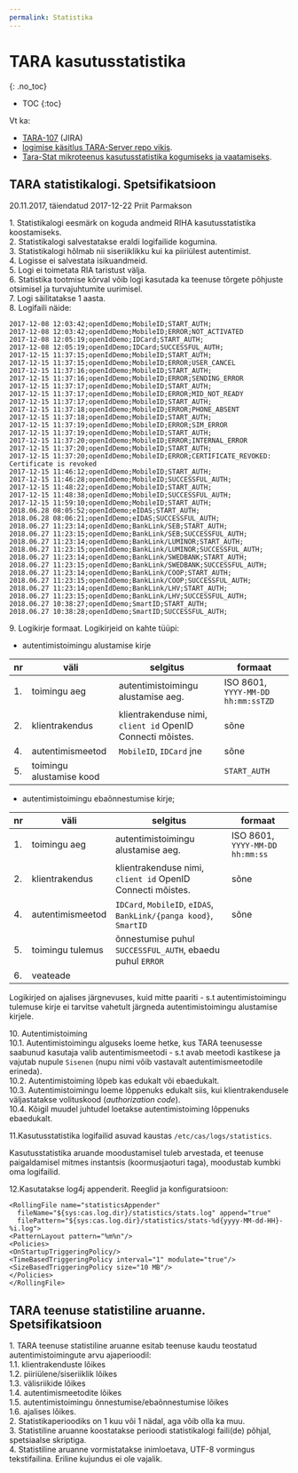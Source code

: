 ```yaml
---
permalink: Statistika
---
```


# TARA kasutusstatistika
{: .no_toc}

- TOC
{:toc}

Vt ka:
- [TARA-107](https://jira.ria.ee/browse/TARA-107) (JIRA)
- [logimise käsitlus TARA-Server repo vikis](https://github.com/e-gov/TARA-Server/wiki/Logimine). 
- [Tara-Stat mikroteenus kasutusstatistika kogumiseks ja vaatamiseks](https://e-gov.github.io/TARA-Stat/Dokumentatsioon). 

## TARA statistikalogi. Spetsifikatsioon

20\.11.2017, täiendatud 2017-12-22 Priit Parmakson

1\.	Statistikalogi eesmärk on koguda andmeid RIHA kasutusstatistika koostamiseks.<br>
2\.	Statistikalogi salvestatakse eraldi logifailide kogumina.<br>
3\.	Statistikalogi hõlmab nii siseriiklikku kui ka piiriülest autentimist.<br>
4\.	Logisse ei salvestata isikuandmeid.<br>
5\.	Logi ei toimetata RIA taristust välja.<br>
6\.	Statistika tootmise kõrval võib logi kasutada ka teenuse tõrgete põhjuste otsimisel ja turvajuhtumite uurimisel.<br>
7\.	Logi säilitatakse 1 aasta.<br>
8\.	Logifaili näide:

````
2017-12-08 12:03:42;openIdDemo;MobileID;START_AUTH;
2017-12-08 12:03:42;openIdDemo;MobileID;ERROR;NOT_ACTIVATED
2017-12-08 12:05:19;openIdDemo;IDCard;START_AUTH;
2017-12-08 12:05:19;openIdDemo;IDCard;SUCCESSFUL_AUTH;
2017-12-15 11:37:15;openIdDemo;MobileID;START_AUTH;
2017-12-15 11:37:15;openIdDemo;MobileID;ERROR;USER_CANCEL
2017-12-15 11:37:16;openIdDemo;MobileID;START_AUTH;
2017-12-15 11:37:16;openIdDemo;MobileID;ERROR;SENDING_ERROR
2017-12-15 11:37:17;openIdDemo;MobileID;START_AUTH;
2017-12-15 11:37:17;openIdDemo;MobileID;ERROR;MID_NOT_READY
2017-12-15 11:37:17;openIdDemo;MobileID;START_AUTH;
2017-12-15 11:37:18;openIdDemo;MobileID;ERROR;PHONE_ABSENT
2017-12-15 11:37:18;openIdDemo;MobileID;START_AUTH;
2017-12-15 11:37:19;openIdDemo;MobileID;ERROR;SIM_ERROR
2017-12-15 11:37:19;openIdDemo;MobileID;START_AUTH;
2017-12-15 11:37:20;openIdDemo;MobileID;ERROR;INTERNAL_ERROR
2017-12-15 11:37:20;openIdDemo;MobileID;START_AUTH;
2017-12-15 11:37:20;openIdDemo;MobileID;ERROR;CERTIFICATE_REVOKED: Certificate is revoked
2017-12-15 11:46:12;openIdDemo;MobileID;START_AUTH;
2017-12-15 11:46:28;openIdDemo;MobileID;SUCCESSFUL_AUTH;
2017-12-15 11:48:22;openIdDemo;MobileID;START_AUTH;
2017-12-15 11:48:38;openIdDemo;MobileID;SUCCESSFUL_AUTH;
2017-12-15 11:59:10;openIdDemo;MobileID;START_AUTH;
2018.06.28 08:05:52;openIdDemo;eIDAS;START_AUTH;
2018.06.28 08:06:21;openIdDemo;eIDAS;SUCCESSFUL_AUTH;
2018.06.27 11:23:14;openIdDemo;BankLink/SEB;START_AUTH;
2018.06.27 11:23:15;openIdDemo;BankLink/SEB;SUCCESSFUL_AUTH;
2018.06.27 11:23:14;openIdDemo;BankLink/LUMINOR;START_AUTH;
2018.06.27 11:23:15;openIdDemo;BankLink/LUMINOR;SUCCESSFUL_AUTH;
2018.06.27 11:23:14;openIdDemo;BankLink/SWEDBANK;START_AUTH;
2018.06.27 11:23:15;openIdDemo;BankLink/SWEDBANK;SUCCESSFUL_AUTH;
2018.06.27 11:23:14;openIdDemo;BankLink/COOP;START_AUTH;
2018.06.27 11:23:15;openIdDemo;BankLink/COOP;SUCCESSFUL_AUTH;
2018.06.27 11:23:14;openIdDemo;BankLink/LHV;START_AUTH;
2018.06.27 11:23:15;openIdDemo;BankLink/LHV;SUCCESSFUL_AUTH;
2018.06.27 10:38:27;openIdDemo;SmartID;START_AUTH;
2018.06.27 10:38:28;openIdDemo;SmartID;SUCCESSFUL_AUTH;
````

9\.	Logikirje formaat. Logikirjeid on kahte tüüpi:

- autentimistoimingu alustamise kirje

| nr	| väli |	selgitus	| formaat	|
|-----|------|------------|---------|
| 1.	| toimingu aeg	| autentimistoimingu alustamise aeg.	| ISO 8601, `YYYY-MM-DD hh:mm:ssTZD` |
| 2.	| klientrakendus	| klientrakenduse nimi, `client id` OpenID Connecti mõistes.	| sõne	|
| 4.	| autentimismeetod	| `MobileID`, `IDCard` jne	| sõne	|
| 5.  | toimingu alustamise kood |   | `START_AUTH` |

- autentimistoimingu ebaõnnestumise kirje;

| nr	| väli |	selgitus	| formaat	|
|-----|------|------------|---------|
| 1.	| toimingu aeg	| autentimistoimingu alustamise aeg.	| ISO 8601, `YYYY-MM-DD hh:mm:ss` |
| 2.	| klientrakendus	| klientrakenduse nimi, `client id` OpenID Connecti mõistes.	| sõne	|
| 4.	| autentimismeetod	| `IDCard`, `MobileID`, `eIDAS`, `BankLink/{panga kood}`, `SmartID`	| sõne	|
| 5.  | toimingu tulemus | õnnestumise puhul `SUCCESSFUL_AUTH`, ebaedu puhul `ERROR` |  |
| 6.  | veateade | |  |
 
Logikirjed on ajalises järgnevuses, kuid mitte paariti - s.t autentimistoimingu tulemuse kirje ei tarvitse vahetult järgneda autentimistoimingu alustamise kirjele.

10\.	Autentimistoiming<br>
10\.1\.	Autentimistoimingu alguseks loeme hetke, kus TARA teenusesse saabunud kasutaja valib autentimismeetodi - s.t avab meetodi kastikese ja vajutab nupule `Sisenen` (nupu nimi võib vastavalt autentimismeetodile erineda).<br>
10\.2\.	Autentimistoiming lõpeb kas edukalt või ebaedukalt.<br>
10\.3\.	Autentimistoimingu loeme lõppenuks edukalt siis, kui klientrakendusele väljastatakse volituskood (_authorization code_).<br>
10\.4\.	Kõigil muudel juhtudel loetakse autentimistoiming lõppenuks ebaedukalt.<br>

11\.Kasutusstatistika logifailid asuvad kaustas `/etc/cas/logs/statistics`.

Kasutusstatistika aruande moodustamisel tuleb arvestada, et teenuse paigaldamisel mitmes instantsis (koormusjaoturi taga), moodustab kumbki oma logifailid.

12\.Kasutatakse log4j appenderit. Reeglid ja konfiguratsioon:

````
<RollingFile name="statisticsAppender"
  fileName="${sys:cas.log.dir}/statistics/stats.log" append="true"
  filePattern="${sys:cas.log.dir}/statistics/stats-%d{yyyy-MM-dd-HH}-%i.log">
<PatternLayout pattern="%m%n"/>
<Policies>
<OnStartupTriggeringPolicy/>
<TimeBasedTriggeringPolicy interval="1" modulate="true"/>
<SizeBasedTriggeringPolicy size="10 MB"/>
</Policies>
</RollingFile>
````

## TARA teenuse statistiline aruanne. Spetsifikatsioon

1\.	TARA teenuse statistiline aruanne esitab teenuse kaudu teostatud autentimistoimingute arvu ajaperioodil:<br>
1\.1\.	klientrakenduste lõikes<br>
1\.2\.	piiriülene/siseriiklik lõikes<br>
1\.3\.	välisriikide lõikes<br>
1\.4\.	autentimismeetodite lõikes<br>
1\.5\.	autentimistoimingu õnnestumise/ebaõnnestumise lõikes<br>
1\.6\.	ajalises lõikes.<br>
2\.	Statistikaperioodiks on 1 kuu või 1 nädal, aga võib olla ka muu.<br>
3\.	Statistiline aruanne koostatakse perioodi statistikalogi faili(de) põhjal, spetsiaalse skriptiga.<br>
4\.	Statistiline aruanne vormistatakse inimloetava, UTF-8 vormingus tekstifailina. Eriline kujundus ei ole vajalik.<br>

